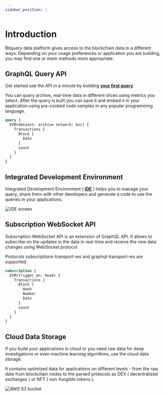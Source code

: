```yaml
---
sidebar_position: 1
---
```


# Introduction

Bitquery data platform gives access to the blockchain data in a different ways.
Depending on your usage preferences or application you are building, you may find
one or more methods more appropriate.


## GraphQL Query API

Get started use the API in a minute by building **[your first query](docs/start/first-query.md)**.

You can query archive, real-time data in different slices using metrics you select.
After the query is built you can save it and embed it in your application using pre-cooked 
code samples in any popular programming language.

```graphql
query {
  EVM(dataset: archive network: bsc) {
    Transactions {
      Block {
        Date
      }
      count
    }
  }
}
```
## Integrated Development Environment

Integrated Development Environment ( **[IDE](https://grapqhl.bitquery.io)** ) helps you to manage your query,
share them with other developers and generate a code to use the queries in your applications.

![IDE screen](/img/ide/screen.png)

## Subscription WebSocket API

Subscription WebSocket API is an extension of GraphQL API. It allows to subscribe on the updates
in the data in real-time and receive the new data changes using WebSocket protocol.

Protocols subscriptions-transport-ws and graphql-transport-ws are supported.

```graphql
subscription {
  EVM(trigger_on: head) {
    Transactions {
      Block {
        Hash
        Number
        Date
      }
      count
    }
  }
}
```

## Cloud Data Storage

If you build your applications in cloud or you need raw data for deep investigations or even 
machine learning algorithms, use the cloud data storage.

It contains optimized data for applications on different levels - from the raw data from blockchain nodes
to the parsed protocols as DEX ( decentralized exchanges ) or NFT ( non-fungible tokens ).

![AWS S3 bucket](/img/aws/s3_bucket.png)